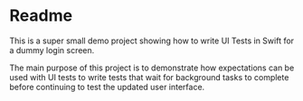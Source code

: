 # Readme
This is a super small demo project showing how to write UI Tests in Swift for a dummy login screen.  

The main purpose of this project is to demonstrate how expectations can be used with UI tests to write tests that
wait for background tasks to complete before continuing to test the updated user interface.
